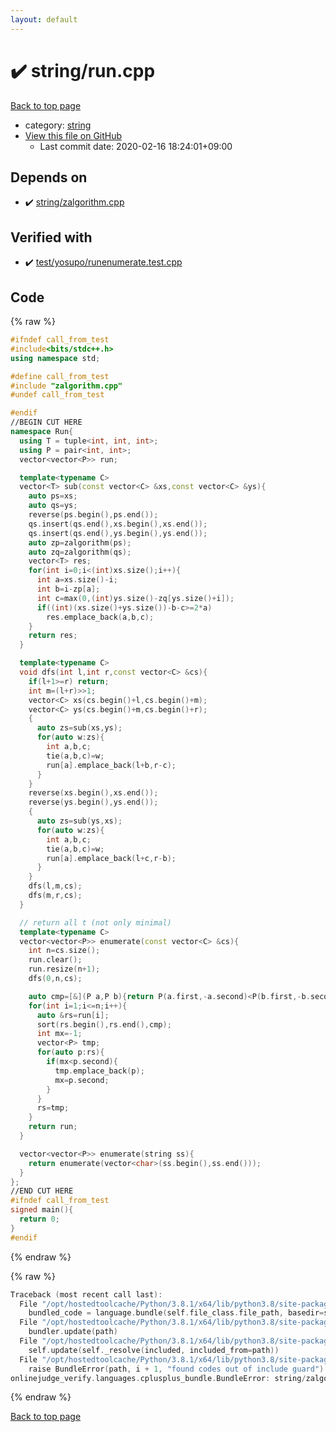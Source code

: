 ```yaml
---
layout: default
---
```


<!-- mathjax config similar to math.stackexchange -->
<script type="text/javascript" async
  src="https://cdnjs.cloudflare.com/ajax/libs/mathjax/2.7.5/MathJax.js?config=TeX-MML-AM_CHTML">
</script>
<script type="text/x-mathjax-config">
  MathJax.Hub.Config({
    TeX: { equationNumbers: { autoNumber: "AMS" }},
    tex2jax: {
      inlineMath: [ ['$','$'] ],
      processEscapes: true
    },
    "HTML-CSS": { matchFontHeight: false },
    displayAlign: "left",
    displayIndent: "2em"
  });
</script>

<script type="text/javascript" src="https://cdnjs.cloudflare.com/ajax/libs/jquery/3.4.1/jquery.min.js"></script>
<script src="https://cdn.jsdelivr.net/npm/jquery-balloon-js@1.1.2/jquery.balloon.min.js" integrity="sha256-ZEYs9VrgAeNuPvs15E39OsyOJaIkXEEt10fzxJ20+2I=" crossorigin="anonymous"></script>
<script type="text/javascript" src="../../assets/js/copy-button.js"></script>
<link rel="stylesheet" href="../../assets/css/copy-button.css" />


# :heavy_check_mark: string/run.cpp

<a href="../../index.html">Back to top page</a>

* category: <a href="../../index.html#b45cffe084dd3d20d928bee85e7b0f21">string</a>
* <a href="{{ site.github.repository_url }}/blob/master/string/run.cpp">View this file on GitHub</a>
    - Last commit date: 2020-02-16 18:24:01+09:00




## Depends on

* :heavy_check_mark: <a href="zalgorithm.cpp.html">string/zalgorithm.cpp</a>


## Verified with

* :heavy_check_mark: <a href="../../verify/test/yosupo/runenumerate.test.cpp.html">test/yosupo/runenumerate.test.cpp</a>


## Code

<a id="unbundled"></a>
{% raw %}
```cpp
#ifndef call_from_test
#include<bits/stdc++.h>
using namespace std;

#define call_from_test
#include "zalgorithm.cpp"
#undef call_from_test

#endif
//BEGIN CUT HERE
namespace Run{
  using T = tuple<int, int, int>;
  using P = pair<int, int>;
  vector<vector<P>> run;

  template<typename C>
  vector<T> sub(const vector<C> &xs,const vector<C> &ys){
    auto ps=xs;
    auto qs=ys;
    reverse(ps.begin(),ps.end());
    qs.insert(qs.end(),xs.begin(),xs.end());
    qs.insert(qs.end(),ys.begin(),ys.end());
    auto zp=zalgorithm(ps);
    auto zq=zalgorithm(qs);
    vector<T> res;
    for(int i=0;i<(int)xs.size();i++){
      int a=xs.size()-i;
      int b=i-zp[a];
      int c=max(0,(int)ys.size()-zq[ys.size()+i]);
      if((int)(xs.size()+ys.size())-b-c>=2*a)
        res.emplace_back(a,b,c);
    }
    return res;
  }

  template<typename C>
  void dfs(int l,int r,const vector<C> &cs){
    if(l+1>=r) return;
    int m=(l+r)>>1;
    vector<C> xs(cs.begin()+l,cs.begin()+m);
    vector<C> ys(cs.begin()+m,cs.begin()+r);
    {
      auto zs=sub(xs,ys);
      for(auto w:zs){
        int a,b,c;
        tie(a,b,c)=w;
        run[a].emplace_back(l+b,r-c);
      }
    }
    reverse(xs.begin(),xs.end());
    reverse(ys.begin(),ys.end());
    {
      auto zs=sub(ys,xs);
      for(auto w:zs){
        int a,b,c;
        tie(a,b,c)=w;
        run[a].emplace_back(l+c,r-b);
      }
    }
    dfs(l,m,cs);
    dfs(m,r,cs);
  }

  // return all t (not only minimal)
  template<typename C>
  vector<vector<P>> enumerate(const vector<C> &cs){
    int n=cs.size();
    run.clear();
    run.resize(n+1);
    dfs(0,n,cs);

    auto cmp=[&](P a,P b){return P(a.first,-a.second)<P(b.first,-b.second);};
    for(int i=1;i<=n;i++){
      auto &rs=run[i];
      sort(rs.begin(),rs.end(),cmp);
      int mx=-1;
      vector<P> tmp;
      for(auto p:rs){
        if(mx<p.second){
          tmp.emplace_back(p);
          mx=p.second;
        }
      }
      rs=tmp;
    }
    return run;
  }

  vector<vector<P>> enumerate(string ss){
    return enumerate(vector<char>(ss.begin(),ss.end()));
  }
};
//END CUT HERE
#ifndef call_from_test
signed main(){
  return 0;
}
#endif

```
{% endraw %}

<a id="bundled"></a>
{% raw %}
```cpp
Traceback (most recent call last):
  File "/opt/hostedtoolcache/Python/3.8.1/x64/lib/python3.8/site-packages/onlinejudge_verify/docs.py", line 348, in write_contents
    bundled_code = language.bundle(self.file_class.file_path, basedir=self.cpp_source_path)
  File "/opt/hostedtoolcache/Python/3.8.1/x64/lib/python3.8/site-packages/onlinejudge_verify/languages/cplusplus.py", line 63, in bundle
    bundler.update(path)
  File "/opt/hostedtoolcache/Python/3.8.1/x64/lib/python3.8/site-packages/onlinejudge_verify/languages/cplusplus_bundle.py", line 182, in update
    self.update(self._resolve(included, included_from=path))
  File "/opt/hostedtoolcache/Python/3.8.1/x64/lib/python3.8/site-packages/onlinejudge_verify/languages/cplusplus_bundle.py", line 151, in update
    raise BundleError(path, i + 1, "found codes out of include guard")
onlinejudge_verify.languages.cplusplus_bundle.BundleError: string/zalgorithm.cpp: line 5: found codes out of include guard

```
{% endraw %}

<a href="../../index.html">Back to top page</a>

